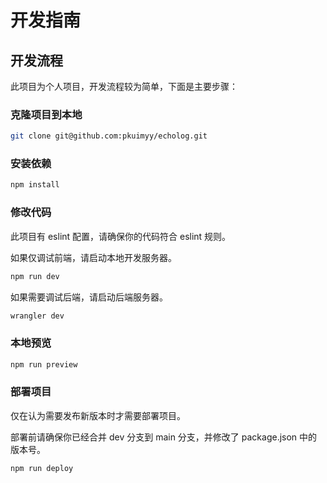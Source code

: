 # 开发指南

## 开发流程

此项目为个人项目，开发流程较为简单，下面是主要步骤：

### 克隆项目到本地

```bash
git clone git@github.com:pkuimyy/echolog.git
```

### 安装依赖

```bash
npm install
```

### 修改代码

此项目有 eslint 配置，请确保你的代码符合 eslint 规则。

如果仅调试前端，请启动本地开发服务器。

```bash
npm run dev
```

如果需要调试后端，请启动后端服务器。

```bash
wrangler dev
```

### 本地预览

```bash
npm run preview
```

### 部署项目

仅在认为需要发布新版本时才需要部署项目。

部署前请确保你已经合并 dev 分支到 main 分支，并修改了 package.json 中的版本号。

```bash
npm run deploy
```